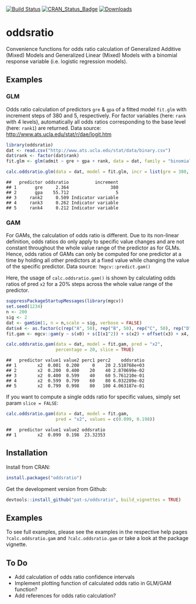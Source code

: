 
[![Build Status](https://travis-ci.org/pat-s/oddsratio.svg?branch=master)](https://travis-ci.org/pat-s/oddsratio) [![CRAN\_Status\_Badge](http://www.r-pkg.org/badges/version/oddsratio)](http://cran.r-project.org/package=oddsratio) [![Downloads](http://cranlogs.r-pkg.org/badges/oddsratio?color=brightgreen)](http://www.r-pkg.org/pkg/oddsratio)

oddsratio
=========

Convenience functions for odds ratio calculation of Generalized Additive (Mixed) Models and Generalized Linear (Mixed) Models with a binomial response variable (i.e. logistic regression models).

Examples
--------

### GLM

Odds ratio calculation of predictors `gre` & `gpa` of a fitted model `fit.glm` with increment steps of 380 and 5, respectively.
For factor variables (here: `rank` with 4 levels), automatically all odds ratios corresponding to the base level (here: `rank1`) are returned.
Data source: <http://www.ats.ucla.edu/stat/r/dae/logit.htm>

``` r
library(oddsratio)
dat <- read.csv("http://www.ats.ucla.edu/stat/data/binary.csv")
dat$rank <- factor(dat$rank)
fit.glm <- glm(admit ~ gre + gpa + rank, data = dat, family = "binomial")

calc.oddsratio.glm(data = dat, model = fit.glm, incr = list(gre = 380, gpa = 5))
```

    ##   predictor oddsratio          increment
    ## 1       gre     2.364                380
    ## 2       gpa    55.712                  5
    ## 3     rank2     0.509 Indicator variable
    ## 4     rank3     0.262 Indicator variable
    ## 5     rank4     0.212 Indicator variable

### GAM

For GAMs, the calculation of odds ratio is different. Due to its non-linear definition, odds ratios do only apply to specific value changes and are not constant throughout the whole value range of the predictor as for GLMs. Hence, odds ratios of GAMs can only be computed for one predictor at a time by holding all other predictors at a fixed value while changing the value of the specific predictor. Data source: `?mgcv::predict.gam()`

Here, the usage of `calc.oddsratio.gam()` is shown by calculating odds ratios of pred `x2` for a 20% steps across the whole value range of the predictor.

``` r
suppressPackageStartupMessages(library(mgcv))
set.seed(1234)
n <- 200
sig <- 2
dat <- gamSim(1, n = n,scale = sig, verbose = FALSE)
dat$x4 <- as.factor(c(rep("A", 50), rep("B", 50), rep("C", 50), rep("D", 50)))
fit.gam <- mgcv::gam(y ~ s(x0) + s(I(x1^2)) + s(x2) + offset(x3) + x4, data = dat)

calc.oddsratio.gam(data = dat, model = fit.gam, pred = "x2", 
                   percentage = 20, slice = TRUE)
```

    ##   predictor value1 value2 perc1 perc2    oddsratio
    ## 1        x2  0.001  0.200     0    20 2.510768e+03
    ## 2        x2  0.200  0.400    20    40 2.870699e-02
    ## 3        x2  0.400  0.599    40    60 5.761210e-01
    ## 4        x2  0.599  0.799    60    80 6.032289e-02
    ## 5        x2  0.799  0.998    80   100 4.063187e-01

If you want to compute a single odds ratio for specific values, simply set param `slice = FALSE`:

``` r
calc.oddsratio.gam(data = dat, model = fit.gam, 
                   pred = "x2", values = c(0.099, 0.198))
```

    ##   predictor value1 value2 oddsratio
    ## 1        x2  0.099  0.198  23.32353

Installation
------------

Install from CRAN:

``` r
install.packages("oddsratio")
```

Get the development version from Github:

``` r
devtools::install_github("pat-s/oddsratio", build_vignettes = TRUE)
```

Examples
--------

To see full examples, please see the examples in the respective help pages `?calc.oddsratio.gam` and `?calc.oddsratio.gam` or take a look at the package vignette.

To Do
-----

-   Add calculation of odds ratio confidence intervals
-   Implement plotting function of calculated odds ratio in GLM/GAM function?
-   Add references for odds ratio calculation?
